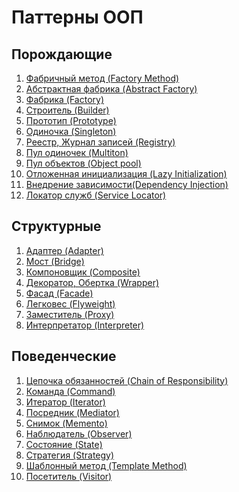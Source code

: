 # Паттерны ООП

## Порождающие
1. [Фабричный метод (Factory Method)](https://github.com/SmartOven/Java/tree/main/OOP-Patterns/src/FactoryMethod)
2. [Абстрактная фабрика (Abstract Factory)](https://github.com/SmartOven/Java/tree/main/OOP-Patterns/src/AbstractFactory)
3. [Фабрика (Factory)](https://github.com/SmartOven/Java/tree/main/OOP-Patterns/src/Factory)
4. [Строитель (Builder)](https://github.com/SmartOven/Java/tree/main/OOP-Patterns/src/Builder)
5. [Прототип (Prototype)](https://github.com/SmartOven/Java/tree/main/OOP-Patterns/src/Prototype)
6. [Одиночка (Singleton)](https://github.com/SmartOven/Java/tree/main/OOP-Patterns/src/Singleton)
7. [Реестр, Журнал записей (Registry)](https://github.com/SmartOven/Java/tree/main/OOP-Patterns/src/Registry)
8. [Пул одиночек (Multiton)](https://github.com/SmartOven/Java/tree/main/OOP-Patterns/src/Multiton)
9. [Пул объектов (Object pool)](https://github.com/SmartOven/Java/tree/main/OOP-Patterns/src/ObjectPool)
10. [Отложенная инициализация (Lazy Initialization)]()
11. [Внедрение зависимости(Dependency Injection)]()
12. [Локатор служб (Service Locator)]()

## Структурные
1. [Адаптер (Adapter)](https://github.com/SmartOven/Java/tree/main/OOP-Patterns/src/Adapter)
2. [Мост (Bridge)](https://github.com/SmartOven/Java/tree/main/OOP-Patterns/src/Bridge)
3. [Компоновщик (Composite)](https://github.com/SmartOven/Java/tree/main/OOP-Patterns/src/Composite)
4. [Декоратор, Обертка (Wrapper)](https://github.com/SmartOven/Java/tree/main/OOP-Patterns/src/Wrapper)
5. [Фасад (Facade)](https://github.com/SmartOven/Java/tree/main/OOP-Patterns/src/Facade)
6. [Легковес (Flyweight)](https://github.com/SmartOven/Java/tree/main/OOP-Patterns/src/Flyweight)
7. [Заместитель (Proxy)](https://github.com/SmartOven/Java/tree/main/OOP-Patterns/src/Proxy)
8. [Интерпретатор (Interpreter)](https://github.com/SmartOven/Java/tree/main/OOP-Patterns/src/Interpreter)

## Поведенческие
1. [Цепочка обязанностей (Chain of Responsibility)](https://github.com/SmartOven/Java/tree/main/OOP-Patterns/src/ChainOfResponsibility)
2. [Команда (Command)](https://github.com/SmartOven/Java/tree/main/OOP-Patterns/src/Command)
3. [Итератор (Iterator)](https://github.com/SmartOven/Java/tree/main/OOP-Patterns/src/Iterator)
4. [Посредник (Mediator)](https://github.com/SmartOven/Java/tree/main/OOP-Patterns/src/Mediator)
5. [Снимок (Memento)](https://github.com/SmartOven/Java/tree/main/OOP-Patterns/src/Memento)
6. [Наблюдатель (Observer)](https://github.com/SmartOven/Java/tree/main/OOP-Patterns/src/Observer)
7. [Состояние (State)](https://github.com/SmartOven/Java/tree/main/OOP-Patterns/src/State)
8. [Стратегия (Strategy)](https://github.com/SmartOven/Java/tree/main/OOP-Patterns/src/Strategy)
9. [Шаблонный метод (Template Method)](https://github.com/SmartOven/Java/tree/main/OOP-Patterns/src/TemplateMethod)
10. [Посетитель (Visitor)](https://github.com/SmartOven/Java/tree/main/OOP-Patterns/src/Visitor)
